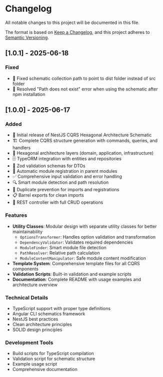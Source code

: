 # Changelog

All notable changes to this project will be documented in this file.

The format is based on [Keep a Changelog](https://keepachangelog.com/en/1.0.0/), and this project
adheres to [Semantic Versioning](https://semver.org/spec/v2.0.0.html).

## [1.0.1] - 2025-06-18

### Fixed

- 🐛 Fixed schematic collection path to point to dist folder instead of src folder
- 🔧 Resolved "Path does not exist" error when using the schematic after npm installation

## [1.0.0] - 2025-06-17

### Added

- 🎉 Initial release of NestJS CQRS Hexagonal Architecture Schematic
- 🏗️ Complete CQRS structure generation with commands, queries, and handlers
- 🔷 Hexagonal architecture layers (domain, application, infrastructure)
- 🗄️ TypeORM integration with entities and repositories
- 📝 Zod validation schemas for DTOs
- 🔧 Automatic module registration in parent modules
- ✅ Comprehensive input validation and error handling
- 🔍 Smart module detection and path resolution
- 🚫 Duplicate prevention for imports and registrations
- 📋 Barrel exports for clean imports
- 🎯 REST controller with full CRUD operations

### Features

- **Utility Classes**: Modular design with separate utility classes for better maintainability
  - `OptionsTransformer`: Handles option validation and transformation
  - `DependencyValidator`: Validates required dependencies
  - `ModuleFinder`: Smart module file detection
  - `PathResolver`: Relative path calculation
  - `ModuleContentManipulator`: Safe module content modification
- **Template System**: Comprehensive template files for all CQRS components
- **Validation Scripts**: Built-in validation and example scripts
- **Documentation**: Complete README with usage examples and architecture overview

### Technical Details

- TypeScript support with proper type definitions
- Angular CLI schematics framework
- NestJS best practices
- Clean architecture principles
- SOLID design principles

### Development Tools

- Build scripts for TypeScript compilation
- Validation script for schematic structure
- Example usage script
- Comprehensive documentation
